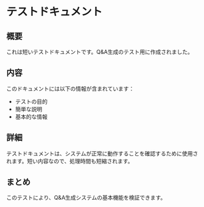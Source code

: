 # テストドキュメント

## 概要
これは短いテストドキュメントです。Q&A生成のテスト用に作成されました。

## 内容
このドキュメントには以下の情報が含まれています：
- テストの目的
- 簡単な説明
- 基本的な情報

## 詳細
テストドキュメントは、システムが正常に動作することを確認するために使用されます。短い内容なので、処理時間も短縮されます。

## まとめ
このテストにより、Q&A生成システムの基本機能を検証できます。
